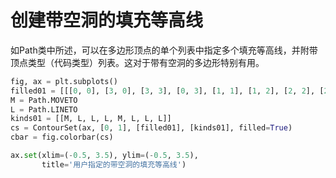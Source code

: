 # 创建带空洞的填充等高线

如Path类中所述，可以在多边形顶点的单个列表中指定多个填充等高线，并附带顶点类型（代码类型）列表。这对于带有空洞的多边形特别有用。

```python
fig, ax = plt.subplots()
filled01 = [[[0, 0], [3, 0], [3, 3], [0, 3], [1, 1], [1, 2], [2, 2], [2, 1]]]
M = Path.MOVETO
L = Path.LINETO
kinds01 = [[M, L, L, L, M, L, L, L]]
cs = ContourSet(ax, [0, 1], [filled01], [kinds01], filled=True)
cbar = fig.colorbar(cs)

ax.set(xlim=(-0.5, 3.5), ylim=(-0.5, 3.5),
       title='用户指定的带空洞的填充等高线')
```
